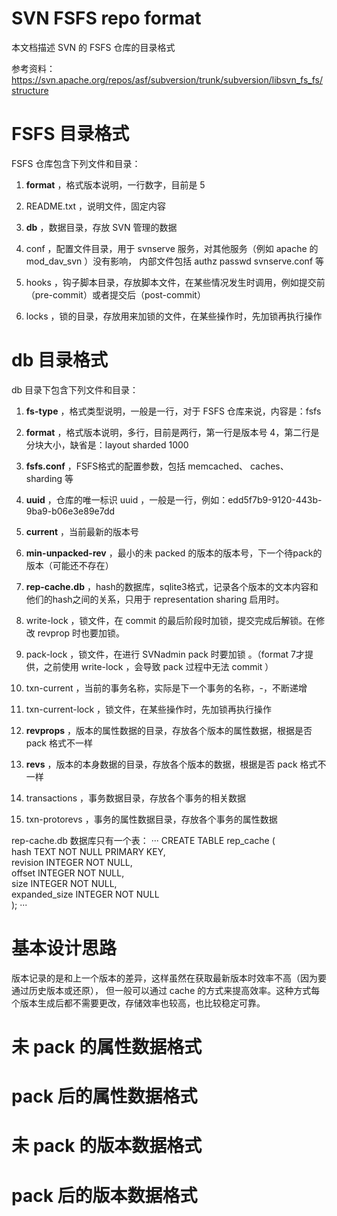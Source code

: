 # SVN FSFS repo format

本文档描述 SVN 的 FSFS 仓库的目录格式

参考资料：https://svn.apache.org/repos/asf/subversion/trunk/subversion/libsvn_fs_fs/structure

# FSFS 目录格式

FSFS 仓库包含下列文件和目录：

1. **format** ，格式版本说明，一行数字，目前是 5
1. README.txt ，说明文件，固定内容 

1. **db** ，数据目录，存放 SVN 管理的数据
1. conf ，配置文件目录，用于 svnserve 服务，对其他服务（例如 apache 的 mod_dav_svn ）没有影响，
  内部文件包括 authz passwd svnserve.conf 等
1. hooks ，钩子脚本目录，存放脚本文件，在某些情况发生时调用，例如提交前（pre-commit）或者提交后（post-commit）
1. locks ，锁的目录，存放用来加锁的文件，在某些操作时，先加锁再执行操作

# db 目录格式

db 目录下包含下列文件和目录：

1. **fs-type** ，格式类型说明，一般是一行，对于 FSFS 仓库来说，内容是：fsfs
2. **format** ，格式版本说明，多行，目前是两行，第一行是版本号 4，第二行是分块大小，缺省是：layout sharded 1000
3. **fsfs.conf** ，FSFS格式的配置参数，包括 memcached、 caches、 sharding 等
4. **uuid** ，仓库的唯一标识 uuid ，一般是一行，例如：edd5f7b9-9120-443b-9ba9-b06e3e89e7dd
1. **current** ，当前最新的版本号
2. **min-unpacked-rev** ，最小的未 packed 的版本的版本号，下一个待pack的版本（可能还不存在）
3. **rep-cache.db** ，hash的数据库，sqlite3格式，记录各个版本的文本内容和他们的hash之间的关系，只用于 representation sharing 启用时。
1. write-lock ，锁文件，在 commit 的最后阶段时加锁，提交完成后解锁。在修改 revprop 时也要加锁。
2. pack-lock ，锁文件，在进行 SVNadmin pack 时要加锁 。（format 7才提供，之前使用 write-lock ，会导致 pack 过程中无法 commit ）
2. txn-current ，当前的事务名称，实际是下一个事务的名称，<base36>-<base-rev>，不断递增
3. txn-current-lock ，锁文件，在某些操作时，先加锁再执行操作

1. **revprops** ，版本的属性数据的目录，存放各个版本的属性数据，根据是否 pack 格式不一样
2. **revs** ，版本的本身数据的目录，存放各个版本的数据，根据是否 pack 格式不一样
1. transactions ，事务数据目录，存放各个事务的相关数据
2. txn-protorevs ，事务的属性数据目录，存放各个事务的属性数据

rep-cache.db 数据库只有一个表：
···
CREATE TABLE rep_cache (   
	hash TEXT NOT NULL PRIMARY KEY,   
	revision INTEGER NOT NULL,   
	offset INTEGER NOT NULL,   
	size INTEGER NOT NULL,   
	expanded_size INTEGER NOT NULL   
);
···

# 基本设计思路

版本记录的是和上一个版本的差异，这样虽然在获取最新版本时效率不高（因为要通过历史版本或还原），
但一般可以通过 cache 的方式来提高效率。这种方式每个版本生成后都不需要更改，存储效率也较高，也比较稳定可靠。



# 未 pack 的属性数据格式


# pack 后的属性数据格式



# 未 pack 的版本数据格式


# pack 后的版本数据格式

